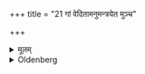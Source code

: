 +++
title = "21 गां वेदितामनुमन्त्रयेत मुञ्च"

+++

<details><summary>मूलम्</summary>

गां वेदितामनुमन्त्रयेत मुञ्च गामित्यमुष्य चेत्यर्हयितुर्नामब्रूयात् २१
</details>

<details><summary>Oldenberg</summary>

21. The six persons to whom the Arghya reception is due are, a teacher, an officiating priest, a Snātaka, a king, the father-in-law, a friend.
</details>
